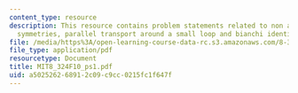 ```yaml
---
content_type: resource
description: This resource contains problem statements related to non abelian global
  symmetries, parallel transport around a small loop and bianchi identity.
file: /media/https%3A/open-learning-course-data-rc.s3.amazonaws.com/8-324-relativistic-quantum-field-theory-ii-fall-2010/a502526268912c09c9cc0215fc1f647f_MIT8_324F10_ps1.pdf
file_type: application/pdf
resourcetype: Document
title: MIT8_324F10_ps1.pdf
uid: a5025262-6891-2c09-c9cc-0215fc1f647f
---
```

